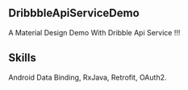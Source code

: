 ## DribbbleApiServiceDemo
A Material Design Demo With Dribble Api Service !!!

## Skills
Android Data Binding, RxJava, Retrofit, OAuth2.

